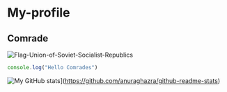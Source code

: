 # My-profile
## Comrade
![Flag-Union-of-Soviet-Socialist-Republics](https://user-images.githubusercontent.com/69291289/121173545-8f408b00-c876-11eb-8ae5-9c16d8cbd1dc.jpg)
```javascript
console.log("Hello Comrades")
```
![My GitHub stats](https://github-readme-stats.vercel.app/api?username=hitontwo2)](https://github.com/anuraghazra/github-readme-stats)
